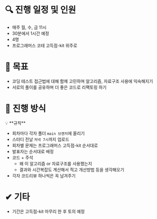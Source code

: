 # 🔍 진행 일정 및 인원

- 매주 월, 수, 금 11시
- 30분에서 1시간 예정
- 4명
- 프로그래머스 코테 고득점-kit 위주로


# 🙏 목표

- 코딩 테스트 접근법에 대해 함께 고민하며 알고리즘, 자료구조 사용에 익숙해지기
- 서로의 풀이를 공유하며 더 좋은 코드로 리팩토링 하기


# 📌 진행 방식

<aside>
💡 **규칙**

- 회차마다 각자 폴더 `main 브랜치`에 올리기
- 스터디 전날 `저녁 7시`까지 업로드
- 회차별 문제는 프로그래머스 고득점-kit 순서대로
- 발표자는 순서대로 배정
- 코드 + 주석
    - 왜 이 알고리즘 or 자료구조를 사용했는지
    - 결과와 시간복잡도 계산해서 적고 개선방법 등을 생각해오기
- 각자 코드리뷰 하나씩은 꼭 남겨주기
</aside>


# ✔ 기타

- 기간은 고득점-kit 마무리 한 후 토의 예정
